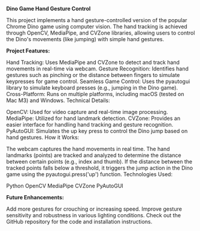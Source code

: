 **Dino Game Hand Gesture Control**

This project implements a hand gesture-controlled version of the popular Chrome Dino game using computer vision. The hand tracking is achieved through OpenCV, MediaPipe, and CVZone libraries, allowing users to control the Dino's movements (like jumping) with simple hand gestures.

**Project Features:**

Hand Tracking: Uses MediaPipe and CVZone to detect and track hand movements in real-time via webcam.
Gesture Recognition: Identifies hand gestures such as pinching or the distance between fingers to simulate keypresses for game control.
Seamless Game Control: Uses the pyautogui library to simulate keyboard presses (e.g., jumping in the Dino game).
Cross-Platform: Runs on multiple platforms, including macOS (tested on Mac M3) and Windows.
Technical Details:

OpenCV: Used for video capture and real-time image processing.
MediaPipe: Utilized for hand landmark detection.
CVZone: Provides an easier interface for handling hand tracking and gesture recognition.
PyAutoGUI: Simulates the up key press to control the Dino jump based on hand gestures.
How it Works:

The webcam captures the hand movements in real time.
The hand landmarks (points) are tracked and analyzed to determine the distance between certain points (e.g., index and thumb).
If the distance between the tracked points falls below a threshold, it triggers the jump action in the Dino game using the pyautogui.press('up') function.
Technologies Used:

Python
OpenCV
MediaPipe
CVZone
PyAutoGUI

**Future Enhancements:**

Add more gestures for crouching or increasing speed.
Improve gesture sensitivity and robustness in various lighting conditions.
Check out the GitHub repository for the code and installation instructions.
